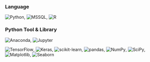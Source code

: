 ### Language

<img alt="Python" src ="https://img.shields.io/badge/Python-3776AB.svg?&style=for-the-badge&logo=Python&logoColor=white"/>,
<img alt="MSSQL" src ="https://img.shields.io/badge/Microsoft%20SQL%20Server-CC2927.svg?&style=for-the-badge&logo=Microsoft SQL Server&logoColor=white"/>,
<img alt="R" src ="https://img.shields.io/badge/R-276DC3.svg?&style=for-the-badge&logo=R&logoColor=white"/>

### Python Tool & Library

<img alt="Anaconda" src ="https://img.shields.io/badge/Anaconda-44A833.svg?&style=for-the-badge&logo=Anaconda&logoColor=white"/>,
<img alt="Jupyter" src ="https://img.shields.io/badge/Jupyter-F37626.svg?&style=for-the-badge&logo=Jupyter&logoColor=white"/>

<img alt="TensorFlow" src ="https://img.shields.io/badge/TensorFlow-FF6F00.svg?&style=for-the-badge&logo=TensorFlow&logoColor=white"/>,
<img alt="Keras" src ="https://img.shields.io/badge/Keras-D00000.svg?&style=for-the-badge&logo=Keras&logoColor=white"/>,
<img alt="scikit-learn" src ="https://img.shields.io/badge/scikit-learn-F7931E.svg?&style=for-the-badge&logo=scikit-learn&logoColor=white"/>,
<img alt="pandas" src ="https://img.shields.io/badge/pandas-150458.svg?&style=for-the-badge&logo=pandas&logoColor=white"/>,
<img alt="NumPy" src ="https://img.shields.io/badge/NumPy-013243.svg?&style=for-the-badge&logo=NumPy&logoColor=white"/>,
<img alt="SciPy" src ="https://img.shields.io/badge/SciPy-8CAAE6.svg?&style=for-the-badge&logo=SciPy&logoColor=white"/>,
<img alt="Matplotlib" src ="https://img.shields.io/badge/Matplotlib-blue"/>,
<img alt="Seaborn" src ="https://img.shields.io/badge/Seaborn-blue"/>


<!--
**DSjeongmin/DSjeongmin** is a ✨ _special_ ✨ repository because its `README.md` (this file) appears on your GitHub profile.

Here are some ideas to get you started:

- 🔭 I’m currently working on ...
- 🌱 I’m currently learning ...
- 👯 I’m looking to collaborate on ...
- 🤔 I’m looking for help with ...
- 💬 Ask me about ...
- 📫 How to reach me: ...
- 😄 Pronouns: ...
- ⚡ Fun fact: ...
-->
